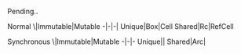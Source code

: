 Pending..

Normal
\\|Immutable|Mutable
-|-|-|
Unique|Box|Cell
Shared|Rc|RefCell



Synchronous
\\|Immutable|Mutable
-|-|-
Unique||
Shared|Arc|


